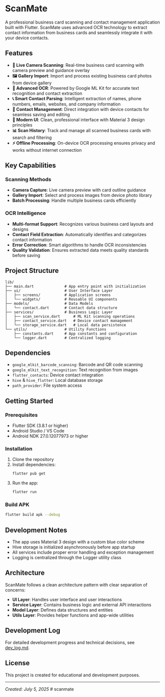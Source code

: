 # ScanMate

A professional business card scanning and contact management application built with Flutter. ScanMate uses advanced OCR technology to extract contact information from business cards and seamlessly integrate it with your device contacts.

## Features

- **📱 Live Camera Scanning**: Real-time business card scanning with camera preview and guidance overlay
- **🖼️ Gallery Import**: Import and process existing business card photos from device gallery
- **🤖 Advanced OCR**: Powered by Google ML Kit for accurate text recognition and contact extraction
- **📞 Smart Contact Parsing**: Intelligent extraction of names, phone numbers, emails, websites, and company information
- **💾 Contact Management**: Direct integration with device contacts for seamless saving and editing
- **🎨 Modern UI**: Clean, professional interface with Material 3 design principles
- **📊 Scan History**: Track and manage all scanned business cards with search and filtering
- **⚡ Offline Processing**: On-device OCR processing ensures privacy and works without internet connection

## Key Capabilities

### Scanning Methods
- **Camera Capture**: Live camera preview with card outline guidance
- **Gallery Import**: Select and process images from device photo library
- **Batch Processing**: Handle multiple business cards efficiently

### OCR Intelligence
- **Multi-format Support**: Recognizes various business card layouts and designs
- **Contact Field Extraction**: Automatically identifies and categorizes contact information
- **Error Correction**: Smart algorithms to handle OCR inconsistencies
- **Quality Validation**: Ensures extracted data meets quality standards before saving

## Project Structure

```
lib/
├── main.dart              # App entry point with initialization
├── ui/                    # User Interface Layer
│   ├── screens/           # Application screens
│   └── widgets/           # Reusable UI components
├── models/                # Data Models
│   └── contact.dart       # Contact data structure
├── services/              # Business Logic Layer
│   ├── scan_service.dart      # ML Kit scanning operations
│   ├── contact_service.dart   # Device contact management
│   └── storage_service.dart   # Local data persistence
└── utils/                 # Utility Functions
    ├── constants.dart     # App constants and configuration
    └── logger.dart        # Centralized logging
```

## Dependencies

- `google_mlkit_barcode_scanning`: Barcode and QR code scanning
- `google_mlkit_text_recognition`: Text recognition from images
- `flutter_contacts`: Device contact integration
- `hive` & `hive_flutter`: Local database storage
- `path_provider`: File system access

## Getting Started

### Prerequisites

- Flutter SDK (3.8.1 or higher)
- Android Studio / VS Code
- Android NDK 27.0.12077973 or higher

### Installation

1. Clone the repository
2. Install dependencies:
   ```bash
   flutter pub get
   ```
3. Run the app:
   ```bash
   flutter run
   ```

### Build APK

```bash
flutter build apk --debug
```

## Development Notes

- The app uses Material 3 design with a custom blue color scheme
- Hive storage is initialized asynchronously before app startup
- All services include proper error handling and exception management
- Logging is centralized through the Logger utility class

## Architecture

ScanMate follows a clean architecture pattern with clear separation of concerns:

- **UI Layer**: Handles user interface and user interactions
- **Service Layer**: Contains business logic and external API interactions
- **Model Layer**: Defines data structures and entities
- **Utils Layer**: Provides helper functions and app-wide utilities

## Development Log

For detailed development progress and technical decisions, see [dev_log.md](dev_log.md).

## License

This project is created for educational and development purposes.

---
*Created: July 5, 2025*
#   s c a n m a t e  
 